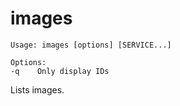<!--[metadata]>
+++
title = "images"
description = "Lists images."
keywords = ["fig, composition, compose, docker, orchestration, cli,  images"]
[menu.main]
identifier="images.compose"
parent = "smn_compose_cli"
+++
<![end-metadata]-->

# images

```
Usage: images [options] [SERVICE...]

Options:
-q    Only display IDs
```

Lists images.
